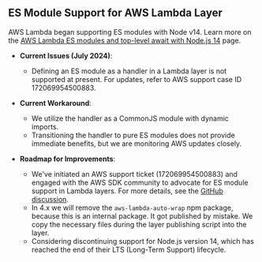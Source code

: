 ## ES Module Support for AWS Lambda Layer

AWS Lambda began supporting ES modules with Node v14. Learn more on the [AWS Lambda ES modules and top-level await with Node.js 14](https://aws.amazon.com/about-aws/whats-new/2022/01/aws-lambda-es-modules-top-level-await-node-js-14/) page.

- **Current Issues (July 2024)**:
  - Defining an ES module as a handler in a Lambda layer is not supported at present. For updates, refer to AWS support case ID 172069954500883.

- **Current Workaround**:
  - We utilize the handler as a CommonJS module with dynamic imports.
  - Transitioning the handler to pure ES modules does not provide immediate benefits, but we are monitoring AWS updates closely.

- **Roadmap for Improvements**:
  - We've initiated an AWS support ticket (172069954500883) and engaged with the AWS SDK community to advocate for ES module support in Lambda layers. For more details, see the [GitHub discussion](https://github.com/aws/aws-sdk-js/discussions/4651).
  - In 4.x we will remove the `aws-lambda-auto-wrap` npm package, because this is an internal package. It got published by mistake. We copy the necessary files during the layer publishing script into the layer.
  - Considering discontinuing support for Node.js version 14, which has reached the end of their LTS (Long-Term Support) lifecycle.